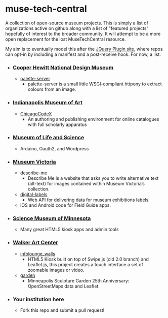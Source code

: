 muse-tech-central
=================

A collection of open-source museum projects. This is simply a list of organizations active on github along with a list of "featured projects" hopefully of interest to the broader community. It will attempt to be a more open replacement for the lost MuseTechCentral resource.

My aim is to eventually model this after the [JQuery Plugin site](https://github.com/jquery/plugins.jquery.com), where repos can opt-in by including a manifest and a post-receive hook. For now, a list:


- ### [Cooper Hewitt National Design Museum](https://github.com/cooperhewitt)
    - [palette-server](https://github.com/cooperhewitt/palette-server)
        - palette-server is a small little WSGI-compliant httpony to extract colours from an image.

- ### [Indianapolis Museum of Art](https://github.com/IMAmuseum/)
    - [ChicagoCodeX](https://github.com/IMAmuseum/ChicagoCodeX)
        - An authoring and publishing environment for online catalogues with full scholarly apparatus

- ### [Museum of Life and Science](https://github.com/lifeandscience)
    - Arduino, Oauth2, and Wordpress

- ### [Museum Victoria](https://github.com/museumvictoria)
    - [describe-me](https://github.com/museumvictoria/describe-me)
        - Describe Me is a website that asks you to write alternative text (alt-text) for images contained within Museum Victoria’s collection.
    - [digital-labels](https://github.com/museumvictoria/digital-labels)
        - Web API for delivering data for museum exhibitions labels.
    - iOS and Android code for Field Guide apps.

- ### [Science Museum of Minnesota](https://github.com/scimusmn/)
    - Many great HTML5 kiosk apps and admin tools

- ### [Walker Art Center](https://github.com/walkerart)
    - [infolounge_walls](https://github.com/walkerart/infolounge_walls)
        - HTML5 Kiosk built on top of Swipe.js (old 2.0 branch) and Leaflet.js, this project creates a touch interface a set of zoomable images or video.
    - [garden](https://github.com/walkerart/garden)
        - Minneapolis Sculpture Garden 25th Anniversary: OpenStreetMaps data and Leaflet.

- ### Your institution here
    - Fork this repo and submit a pull request!
